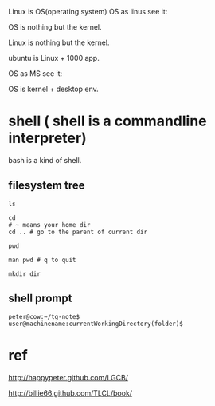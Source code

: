 Linux is OS(operating system)
OS as linus see it:

OS is nothing but the kernel.

Linux is nothing but the kernel.

ubuntu is Linux + 1000 app.

OS as MS see it:

OS is kernel + desktop env.

# shell ( shell is a commandline interpreter)

bash is a kind of shell. 

## filesystem tree

    ls

    cd 
    # ~ means your home dir
    cd .. # go to the parent of current dir

    pwd

    man pwd # q to quit

    mkdir dir

## shell prompt

    peter@cow:~/tg-note$
    user@machinename:currentWorkingDirectory(folder)$

# ref

http://happypeter.github.com/LGCB/

http://billie66.github.com/TLCL/book/
